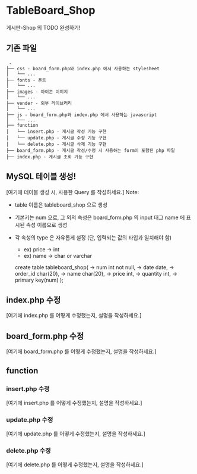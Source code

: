 # TableBoard_Shop
게시판-Shop 의 TODO 완성하기!

## 기존 파일
```
 .
├── css - board_form.php와 index.php 에서 사용하는 stylesheet
│   └── ...
├── fonts - 폰트
│   └── ...
├── images - 아이콘 이미지
│   └── ...
├── vender - 외부 라이브러리
│   └── ...
├── js - board_form.php와 index.php 에서 사용하는 javascript
│   └── ...
├── function
│   └── insert.php - 게시글 작성 기능 구현
│   └── update.php - 게시글 수정 기능 구현
│   └── delete.php - 게시글 삭제 기능 구현
├── board_form.php - 게시글 작성/수정 시 사용하는 form이 포함된 php 파일
├── index.php - 게시글 조회 기능 구현
```

## MySQL 테이블 생성!

[여기에 테이블 생성 시, 사용한 Query 를 작성하세요.]
Note: 
- table 이름은 tableboard_shop 으로 생성
- 기본키는 num 으로, 그 외의 속성은 board_form.php 의 input 태그 name 에 표시된 속성 이름으로 생성
- 각 속성의 type 은 자유롭게 설정 (단, 입력되는 값의 타입과 일치해야 함)
    - ex) price -> int
    - ex) name -> char or varchar
    
    create table tableboard_shop(
        -> num int not null,
        -> date date,
        -> order_id char(20),
        -> name char(20),
        -> price int,
        -> quantity int,
        -> primary key(num)
        );
    
## index.php 수정
[여기에 index.php 를 어떻게 수정했는지, 설명을 작성하세요.]

## board_form.php 수정
[여기에 board_form.php 를 어떻게 수정했는지, 설명을 작성하세요.]

## function
### insert.php 수정
[여기에 insert.php 를 어떻게 수정했는지, 설명을 작성하세요.]

### update.php 수정
[여기에 update.php 를 어떻게 수정했는지, 설명을 작성하세요.]

### delete.php 수정
[여기에 delete.php 를 어떻게 수정했는지, 설명을 작성하세요.]
